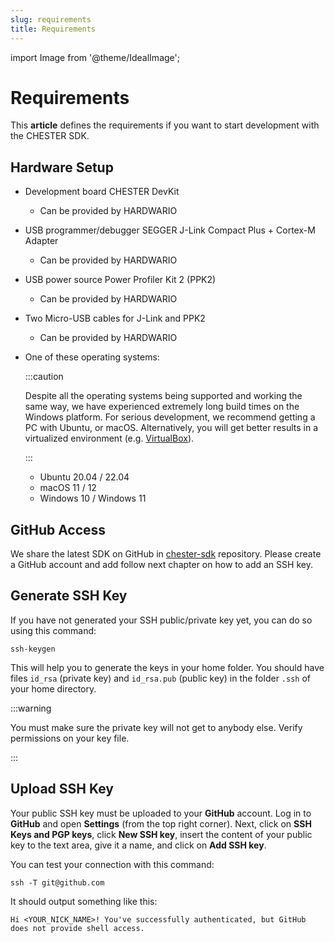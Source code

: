 ```yaml
---
slug: requirements
title: Requirements
---
```

import Image from '@theme/IdealImage';

# Requirements

This **article** defines the requirements if you want to start development with the CHESTER SDK.

## Hardware Setup

* Development board CHESTER DevKit

  * Can be provided by HARDWARIO

* USB programmer/debugger SEGGER J-Link Compact Plus + Cortex-M Adapter

  * Can be provided by HARDWARIO

* USB power source Power Profiler Kit 2 (PPK2)

  * Can be provided by HARDWARIO

* Two Micro-USB cables for J-Link and PPK2

  * Can be provided by HARDWARIO

* One of these operating systems:

  :::caution

  Despite all the operating systems being supported and working the same way, we have experienced extremely long build times on the Windows platform. For serious development, we recommend getting a PC with Ubuntu, or macOS. Alternatively, you will get better results in a virtualized environment (e.g. [VirtualBox](https://www.virtualbox.org/)).

  :::

  * Ubuntu 20.04 / 22.04
  * macOS 11 / 12
  * Windows 10 / Windows 11

## GitHub Access

We share the latest SDK on GitHub in [chester-sdk](https://github.com/hardwario/chester-sdk) repository. Please create a GitHub account and add follow next chapter on how to add an SSH key.

## Generate SSH Key

If you have not generated your SSH public/private key yet, you can do so using this command:

```
ssh-keygen
```

This will help you to generate the keys in your home folder. You should have files `id_rsa` (private key) and `id_rsa.pub` (public key) in the folder `.ssh` of your home directory.

:::warning

You must make sure the private key will not get to anybody else. Verify permissions on your key file.

:::

## Upload SSH Key

Your public SSH key must be uploaded to your **GitHub** account. Log in to **GitHub** and open **Settings** (from the top right corner). Next, click on **SSH Keys and PGP keys**, click **New SSH key**, insert the content of your public key to the text area, give it a name, and click on **Add SSH key**.

You can test your connection with this command:

```
ssh -T git@github.com
```

It should output something like this:

```
Hi <YOUR_NICK_NAME>! You've successfully authenticated, but GitHub does not provide shell access.
```
